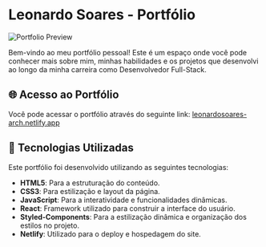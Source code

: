# Leonardo Soares - Portfólio

![Portfolio Preview](https://leonardosoares-arch.netlify.app/assets/preview.png)

Bem-vindo ao meu portfólio pessoal! Este é um espaço onde você pode conhecer mais sobre mim, minhas habilidades e os projetos que desenvolvi ao longo da minha carreira como Desenvolvedor Full-Stack.

## 🌐 Acesso ao Portfólio
Você pode acessar o portfólio através do seguinte link: [leonardosoares-arch.netlify.app](https://leonardosoares-arch.netlify.app/)

## 🚀 Tecnologias Utilizadas
Este portfólio foi desenvolvido utilizando as seguintes tecnologias:

- **HTML5**: Para a estruturação do conteúdo.
- **CSS3**: Para estilização e layout da página.
- **JavaScript**: Para a interatividade e funcionalidades dinâmicas.
- **React**: Framework utilizado para construir a interface do usuário.
- **Styled-Components**: Para a estilização dinâmica e organização dos estilos no projeto.
- **Netlify**: Utilizado para o deploy e hospedagem do site.



